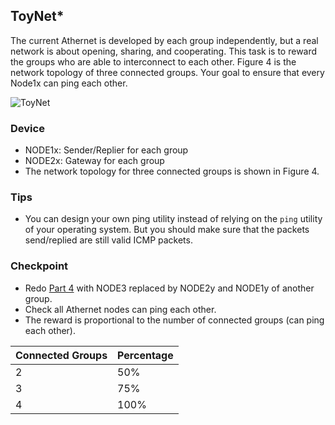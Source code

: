 ## ToyNet*

The current Athernet is developed by each group independently, but a real network is about opening, sharing, and cooperating. This task is to reward the groups who are able to interconnect to each other. Figure 4 is the network topology of three connected groups. Your goal to ensure that every Node1x can ping each other.

![ToyNet](/media/toynet.png)

### Device
- NODE1x: Sender/Replier for each group
- NODE2x: Gateway for each group
- The network topology for three connected groups is shown in Figure 4.

### Tips
- You can design your own ping utility instead of relying on the `ping` utility of your operating system. But you should make sure that the packets send/replied are still valid ICMP packets.

### Checkpoint

- Redo [Part 4](/project_3/part_4.md) with NODE3 replaced by NODE2y and NODE1y of another group.
- Check all Athernet nodes can ping each other.
- The reward is proportional to the number of connected groups (can ping each other).

| Connected Groups | Percentage |
| ---------------- | ---------- |
| 2                | 50%        |
| 3                | 75%        |
| 4                | 100%       |
